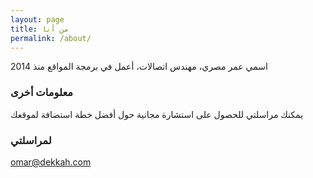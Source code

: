 ```yaml
---
layout: page
title: من أنا
permalink: /about/
---
```


اسمي عمر مصري، مهندس اتصالات، أعمل في برمجة المواقع منذ 2014

### معلومات أخرى

يمكنك مراسلتي للحصول على استشارة مجانية حول أفضل خطة استضافة لموقعك

### لمراسلتي

[omar@dekkah.com](mailto:omar@dekkah.com)
